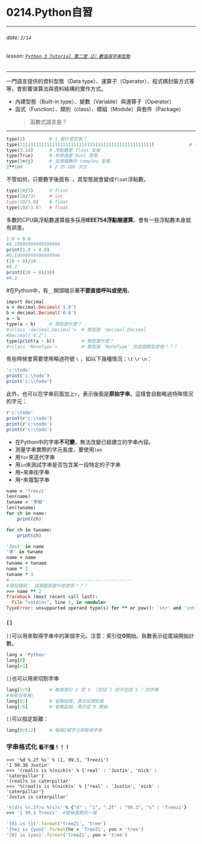 # 0214.Python自習

-----------------------------------
###### date: 	`2/14`
###### lesson: 	[`Python 3 Tutorial 第二堂（2）數值與字串型態`](https://openhome.cc/Gossip/CodeData/PythonTutorial/NumericStringPy3.html)
-----------------------------------

一門語言提供的資料型態（Data type）、運算子（Operator）、程式碼封裝方式等等，會影響演算法與資料結構的實作方式。
- 內建型態（Built-in type）、變數（Variable）與運算子（Operator）
- 函式（Function）、類別（class）、模組（Module）與套件（Package）
	>	函數式語言是？

------------------------------------

```ruby
type(1)			# 1 是什麼型態？
type(1111111111111111111111111111111111111111111111111)				# 很長的整數也是 int
type(3.14)		# 浮點數是 float 型態
type(True)		# 布林值是 bool	型態
type(3+4j)		# 支援複數的 complex 型態
2**100			# 2 的 100 次方
```

不管如何，只要數字後面有`.`，其型態就會變成`float`浮點數。
```ruby
type(10/3)		# float
type(10//3)		# int
type(10/3.0)	# float
type(10//3.0)	# float
```

多數的CPU與浮點數運算器多採用**IEEE754浮點樹運算**。會有一些浮點數本身就有誤差。
```ruby
1.0 - 0.8
#0.19999999999999996
print(1.0 - 0.8)
#0.19999999999999996
(10 - 8)/10
#0.2
print((10 - 8)/10)
#0.2
```

#在Python中，有`__`開頭暗示著**不要直接呼叫或使用**。
```ruby
import decimal
a = decimal.Decimal('1.0')
b = decimal.Decimal('0.8')
a - b
type(a - b)		# 類型是什麼？
#<class 'decimal.Decimal'>	# 類型是 'decimal.Decimal
#Decimal('0.2')
type(print(a - b))			# 類型是什麼？
#<class 'NoneType'>			# 類型是 'NoneType' 但這個類型是啥？？？
```

有些時候會需要使用略過符號 `\` ，如以下幾種情況：`\t` `\r` `\n`：
```ruby
'c:\todo'
print('c:\todo')
print('c:\\todo')
```

此外，也可以在字串前面加上`r`，表示後面是**原始字串**。這樣會自動略過特殊情況的字元：
```ruby
r'c:\todo'
print(r'c:\todo')
print(r'c:\nodo')
print(r'c:\todo')
```

- 在Python中的字串**不可變**，無法改變已經建立的字串內容。
- 測量字串實際的字元長度，要使用`len`
- 用`for`來迭代字串
- 用`in`來測試字串是否包含某一段特定的子字串
- 用`+`來串街字串
- 用`*`來複製字串

```ruby
name = 'Treezi'
len(name)
twname = '李樹'
len(twname)
for ch in name:
	print(ch)

for ch in twname:
	print(ch)

'Just' in name
'李' in twname
name + name
twname + twname
name * 3
twname * 3
#----------------------------------------------
#測試錯誤： 這個錯誤是什麼意思？？？
>>> name ** 2
Traceback (most recent call last):
  File "<stdin>", line 1, in <module>
TypeError: unsupported operand type(s) for ** or pow(): 'str' and 'int'
```

### `[]`
`[]`可以用來取得字串中的某個字元。注意：索引從**0**開始。負數表示從尾端開始計數。
```ruby
lang = 'Python'
lang[0]
lang[-1]
```
`[]`也可以用來切割字串
```ruby
lang[1:5]		# 取得索引 1 至 5 （包括 1 但不包括 5 ）的字串
#有前沒有後）
lang[0:]		# 省略結尾，表示從頭到尾
lang[:6]		# 省略起始，表示從 0 開始
```
`[]`可以指定距離：
```ruby
lang[0:6:2]		# 每隔2個字元來取得字串
```

### 字串格式化 `看不懂！！！`

```
>>> '%d %.2f %s' % (1, 99.3, 'Treezi')
'1 99.30 Justin'
>>> '(real)s is %(nick)s' % {'real' : 'Justin', 'nick' : 'caterpillar'}
'(real)s is caterpillar'
>>> '%(real)s is %(nick)s' % {'real' : 'Justin', 'nick' : 'caterpillar'}
'Justin is caterpillar'
```
```ruby
'%(d)s %(.2f)s %(s)s' % {"d" : "1", ".2f" : "99.3", "s" : 'Treezi'}
>>> '1 99.3 Treezi'  #跟後面跑的一樣
```
```ruby
'{0} is {1}'.format('TreeZi', 'tree')
'{he} is {yoo}'.format(he = 'TreeZi', yoo = 'tree')
'{0} is {yoo}'.format('TreeZi', yoo = 'tree')
```